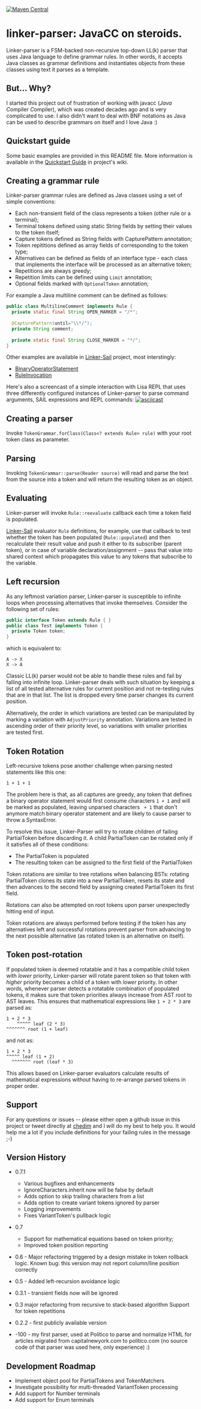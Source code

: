 [![Maven Central](https://maven-badges.herokuapp.com/maven-central/com.onkiup/linker-parser/badge.svg)](https://maven-badges.herokuapp.com/maven-central/com.onkiup/linker-parser)

# linker-parser: JavaCC on steroids.
Linker-parser is a FSM-backed non-recursive top-down LL(k) parser that uses Java language to define grammar rules. In other words, it accepts Java classes as grammar definitions and instantiates objects from these classes using text it parses as a template.

## But... Why?
I started this project out of frustration of working with javacc (*Java* *C*ompiler *C*ompiler), which was created decades ago and is very complicated to use. I also didn't want to deal with BNF notations as Java can be used to describe grammars on itself and I love Java :)

## Quickstart guide
Some basic examples are provided in this README file. More information is available in the [Quickstart Guide](https://github.com/chedim/linker-parser/wiki) in project's wiki.

## Creating a grammar rule
Linker-parser grammar rules are defined as Java classes using a set of simple conventions:
* Each non-transient field of the class represents a token (other rule or a terminal);
* Terminal tokens defined using static String fields by setting their values to the token itself;
* Capture tokens defined as String fields with CapturePattern annotation;
* Token repititions defined as array fields of corresponding to the token type;
* Alternatives can be defined as fields of an interface type - each class that implements the interface will be processed as an alternative token; 
* Repetitions are always greedy;
* Repetition limits can be defined using `Limit` annotation;
* Optional fields marked with `OptionalToken` annotation;


For example a Java multiline comment can be defined as follows:
```java
public class MultilineComment implements Rule {
  private static final String OPEN_MARKER = "/*";
 
  @CapturePattern(until="\\*/");
  private String comment;
  
  private static final String CLOSE_MARKER = "*/";
}
```
Other examples are available in [Linker-Sail](https://github.com/dmitriic/lisa) project, most interstingly:
- [BinaryOperatorStatement](https://github.com/dmitriic/lisa/blob/master/src/main/java/com/onkiup/linker/sail/operator/BinaryOperatorStatement.java)
- [RuleInvocation](https://github.com/dmitriic/lisa/blob/master/src/main/java/com/onkiup/linker/sail/grammar/RuleInvocation.java)

Here's also a screencast of a simple interaction with Lisa REPL that uses three differently configured instances of  Linker-parser to parse command arguments, SAIL expressions and REPL commands:
[![asciicast](https://asciinema.org/a/UAaJ9lmJf3AhZ2iMls0ryMIlr.svg)](https://asciinema.org/a/UAaJ9lmJf3AhZ2iMls0ryMIlr)

## Creating a parser
Invoke `TokenGrammar.forClass(Class<? extends Rule> rule)` with your root token class as parameter.

## Parsing 
Invoking `TokenGrammar::parse(Reader source)` will read and parse the text from the source into a token and will return the resulting token as an object.

## Evaluating
Linker-parser will invoke `Rule::reevaluate` callback each time a token field is populated. 

[Linker-Sail](https://github.com/dmitriic/lisa) evaluator `Rule` definitions, for example, use that callback to test whether the token has been populated (`Rule::populated`) and then recalculate their result value and push it either to its subscriber (parent token), or in case of variable declaration/assignment -- pass that value into shared context which propagates this value to any tokens that subscribe to the variable.

## Left recursion
As any leftmost variation parser, Linker-parser is susceptible to infinite loops when processing alternatives that invoke themselves. Consider the following set of rules:

```java
public interface Token extends Rule { } 
public class Test implements Token {
  private Token token;
}
```
which is equivalent to:
```
A -> X
X -> A 
```
Classic LL(k) parser would not be able to handle these rules and fail by falling into infinite loop. Linker-parser deals with such situation by keeping a list of all tested alternative rules for current position and not re-testing rules that are in that list. The list is dropped every time parser changes its current position.

Alternatively, the order in which variations are tested can be manipulated by marking a variation with `AdjustPriority` annotation. Variations are tested in ascending order of their priority level, so variations with smaller priorities are tested first.

## Token Rotation
Left-recursive tokens pose another challenge when parsing nested statements like this one:
```
1 + 1 + 1
```
The problem here is that, as all captures are greedy, any token that defines a binary operator statement would first consume characters `1 + 1` and will be marked as populated, leaving unparsed characters ` + 1` that don't anymore match binary operator statement and are likely to cause parser to throw a SyntaxError. 

To resolve this issue, Linker-Parser will try to rotate children of failing PartialToken before discarding it. A child PartialToken can be rotated only if it satisfies all of these conditions:
* The PartialToken is populated
* The resulting token can be assigned to the first field of the PartialToken

Token rotations are similar to tree rotations when balancing BSTs: rotating PartialToken clones its state into a new PartialToken, resets its state and then advances to the second field by assigning created PartialToken its first field.

Rotations can also be attempted on root tokens upon parser unexpectedly hitting end of input.

Token rotations are always performed before testing if the token has any alternatives left and successful rotations prevent parser from advancing to the next possible alternative (as rotated token is an alternative on itself).

## Token post-rotation
If populated token is deemed rotatable and it has a compatible child token with *lower* priority, Linker-parser will rotate parent token so that token with *higher* priority becomes a child of a token with *lower* priority. In other words, whenever parser detects a rotatable combination of populated tokens, it makes sure that token priorities always increase from AST root to AST leaves. This ensures that mathematical expressions like `1 + 2 * 3` are parsed as:
```
1 + 2 * 3
    ^^^^^ leaf (2 * 3)
^^^^^^^ root (1 + leaf)
```
and not as:
```
1 + 2 * 3
^^^^^ leaf (1 + 2)
  ^^^^^^^ root (leaf * 3)
```
This allows based on Linker-parser evaluators calculate results of mathematical expressions without having to re-arrange parsed tokens in proper order.

## Support
For any questions or issues -- please either open a github issue in this project or tweet directly at [chedim](http://twitter.com/chedim) and I will do my best to help you. It would help me a lot if you include definitions for your failing rules in the message ;-)

## Version History
* 0.7.1
  - Various bugfixes and enhancements
  - IgnoreCharacters.inherit now will be false by default
  - Adds option to skip trailing characters from a list
  - Adds option to create variant tokens ignored by parser
  - Logging improvements
  - Fixes VariantToken's pullback logic
* 0.7 
  * Support for mathematical equations based on token priority; 
  * Improved token position reporting

* 0.6 - Major refactoring triggered by a design mistake in token rollback logic. 
  Known bug: this version may not report column/line position correctly
* 0.5 - Added left-recursion avoidance logic
* 0.3.1 - transient fields now will be ignored
* 0.3 
  major refactoring from recursive to stack-based algorithm
  Support for token repetitions
* 0.2.2 - first publicly available version
* -100 - my first parser, used at Politico to parse and normalize HTML for articles migrated from capitalnewyork.com to politico.com (no source code of that parser was used here, only experience) :)

## Development Roadmap
* Implement object pool for PartialTokens and TokenMatchers
* Investigate possibility for multi-threaded VariantToken processing
* Add support for Number terminals
* Add support for Enum terminals

